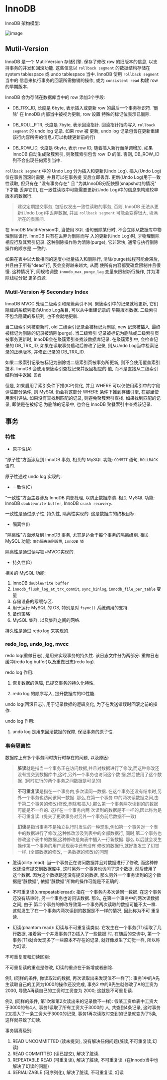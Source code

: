 # InnoDB

InnoDB 架构模型:

![image](/images/mysql_innodb_architecture.png)

## Mutil-Version

InnoDB 是一个 Mutil-Version 存储引擎. 保存了修改 row 的旧版本的信息, 以支持事务的并发和回滚功能. 这些信息以 `rollback
segment` 的数据结构存储在 system tablespace 或 undo tablespace 当中. InnoDB 使用 `rollback segment` 当中的
信息来执行事务的回滚所需撤销的操作, 或为 `consistent read` 构建 row 的早期版本.

InnoDB 会为存储在数据库当中的 row 添加3个字段:

- DB_TRX_ID, 长度是 6byte, 表示插入或更新 row 的最后一个事务标识符. '删除' 在 InnoDB 内部当中被视为更新, row 设置
特殊的标记位表示已删除.

- DB_ROLL_PTR, 长度是 7byte, 表示回滚指针. 回滚指针指向写入 `rollback segment` 的 undo log 记录. 如果 row 被
更新, undo log 记录包含在更新重建该行内容所需的信息.(可以构建更新前的行)

- DB_ROW_ID, 长度是 6byte, 表示 row ID, 随着插入新行而单调增加. 如果 InnoDB 自动生成聚簇索引, 则聚簇索引包含 row ID
的值. 否则, DB_ROW_ID 列不会出现任何索引当中.

`rollback segment` 中的 Undo Log 分为插入和更新(Undo Log). 插入(Undo Log)仅在事务回滚时需要, 并且可以在事务提
交后立即丢弃. 更新(Undo Log)用于一致性读取, 但只有在 "没有事务存在" 且 "为其InnoDB分配快照(snapshot)的情况" 下才能
丢弃它们, 在一致性读取中可能需要更新(Undo Log)中的信息来构建较早版本的数据行.

> 建议定期提交事务, 包括仅发出一致性读取的事务, 否则, InnoDB 无法从更新(Undo Log)中丢弃数据, 并且 `rollback segment`
可能会变得很大, 填满所在的表空间.

在 InnoDB Mutil-Version中, 当使用 SQL 语句删除某行时, 不会立即从数据库中物理删除该行. InnoDB 只有在丢弃为删除而写
入的更新(Undo Log)时, 才物理删除相应行及其索引记录. 这种删除操作称为清除(purge), 它非常快, 通常与执行删除操作的顺序是
一致的.

如果在表中以大致相同的速度小批量插入和删除行, 清除(purge)线程可能会滞后, 并且由于所有"dead"行, 表会变得越来越大, 从而
使所有内容都受磁盘限制并且很慢. 这种情况下, 同规格调整 `innodb_max_purge_lag` 变量来限制新行操作, 并为清除线程分配
更多资源.

### Mutil-Version 与 Secondary Index

InnoDB MVCC 处理二级索引和聚簇索引不同. 聚簇索引中的记录就地更新, 它们隐藏的系统列指向Undo Log条目, 可以从中重建记录的
早期版本数据. 二级索引不包含隐藏的系统列, 也不会就地更新.

当二级索引列被更新时, old 二级索引记录会被标记为删除, new 记录被插入, 最终被标记为删除的记录被清除(purge). 当二级索引
记录被标记为删除或二级索引页被事务更新时, InnoDB会在聚簇索引查找该数据库记录. 在聚簇索引中, 会检查记录的 DB_TRX_ID, 
如果在读取事务启动后修改了记录, 则从Undo Log当中检索记录的正确版本, 并修正记录的 DB_TRX_ID.

如果二级索引记录被标记为删除或二级索引页被事务所更新, 则不会使用覆盖索引技术. InnoDB 会使用聚簇索引查找记录并返回相应的
值, 而不是直接从二级索引结构当中返回. `回表`

但是, 如果启用了索引条件下推(ICP)优化, 并且 WHERE 可以仅使用索引中的字段评估部分条件, 则 MySQL 仍会将这部分 WHERE 
条件下推到存储引擎, 在那里使用索引评估. 如果没有查找到匹配的记录, 则避免聚簇索引查找. 如果找到匹配的记录, 即使是在被标记
为删除的记录中, 也会在 InnoDB 聚餐索引中查找该记录.

## 事务

### 特性

- 原子性(A)

"原子性"方面涉及到 InnoDB 事务, 相关的 MySQL 功能: `COMMIT` 语句, `ROLLBACK` 语句. 

原子性通过 undo log 实现的.

- 一致性(C)

"一致性"方面主要涉及 InnoDB 内部处理, 以防止数据崩溃. 相关 MySQL 功能: InnoDB `doublewrite buffer`, 
InnoDB `crash recovery`.

一致性是通过原子性, 持久性, 隔离性实现的. 这是数据库的终极目标.

- 隔离性(I)

"隔离性"方面涉及到 InnoDB 事务, 尤其是适合于每个事务的隔离级别. 相关 MySQL 功能: `事务隔离级别设置`, `InnoDB 锁`

隔离性是通过读写锁+MVCC实现的.

- 持久性(D)

相关的 MySQL 功能:

1) InnoDB `doublewrite buffer`
2) `innodb_flush_log_at_trx_commit`,  `sync_binlog`, `innodb_file_per_table` 变量
3) 存储设备的写缓存区.
4) 用于运行 MySQL 的 OS, 特别是对 `fsync()` 系统调用的支持.
5) 备份策略
6) MySQL 集群, 以及集群之间的网络.

持久性是通过 redo log 来实现的.

### redo_log, undo_log, mvcc

redo log(重做日志), 是用来实现事务的持久性. 该日志文件分为两部分: 重做日志缓冲(redo log buffer)以及重做日志(redo log).

redo log 作用:

1. 恢复数据的保障, 已提交事务的持久化特性.

2. redo log 的顺序写入, 提升数据库的IO性能.

undo log(回滚日志), 用于记录数据的逻辑变化, 为了在发送错误时回滚之前的操作.

undo log 作用:

1. undo log 是用来回滚数据的保障, 保证事务的原子性.


### 事务隔离性

数据库上有多个事务同时执行时存在的问题, 以及原因:

> **脏读**就是指当一个事务正在访问数据,并且对数据进行了修改,而这种修改还没有提交到数据库中,这时,另外一个事务也访问这个数
据,然后使用了这个数据. (同时进行的两个事务之间数据是可见的)

> **不可重复读**是指在一个事务内,多次读同一数据. 在这个事务还没有结束时,另外一个事务也访问该同一数据. 那么,在第一个事务
中的两次读数据之间,由于第二个事务的修改(修改,删除和插入),那么第一个事务两次读到的的数据可能是不一样的. 这样在一个事务内两
次读到的数据是不一样的,因此称为是不可重复读. (提交了更改事务对另外一个事务前后数据不一致)

> **幻读**是指当事务不是独立执行时发生的一种现象,例如第一个事务对一个表中的数据进行了修改,这种修改涉及到表中的全部数据行,
同时,第二个事务也修改这个表中的数据,这种修改是向表中插入一行新数据. 那么,以后就会发生操作第一个事务的用户发现表中还有没有
修改的数据行,就好象发生了幻觉一样. (全部数据的修改, 一条数据的修改)的问题


- 脏读(dirty read): 
当一个事务正在访问数据并且对数据进行了修改, 而这种修改还没有提交到数据库中, 这时另外一个事务也访问了这个数据, 然后使用了
这个数据. 因为这个数据是还没有提交的数据, 那么另外一个事务读到的这个数据是"脏数据", 依据"脏数据"所做的操作可能是不正确的. 


- 不可重复读(unrepeatableread): 
指在一个事务内多次读同一数据. 在这个事务还没有结束时, 另一个事务也访问该数据. 那么, 在第一个事务中的两次读数据之间, 由于
第二个事务的修改导致第一个事务两次读取的数据可能不太一样. 这就发生了在一个事务内两次读到的数据是不一样的情况, 因此称为不可
重复读. 

- 幻读(phantom read): 幻读与不可重复读类似. 它发生在一个事务(T1)读取了几行数据, 接着另一个并发事务(T2)插入了一些数据
时. 在随后的查询中, 第一个事务(T1)就会发现多了一些原本不存在的记录, 就好像发生了幻觉一样, 所以称为幻读. 


不可重复度和幻读区别:

不可重复读的重点是修改, 幻读的重点在于新增或者删除.

例1, (同样的条件, 你读取过的数据, 再次读取出来发现值不一样了): 事务1中的A先生读取自己的工资为1000的操作还没完成, 事务2
中的B先生就修改了A的工资为2000, 导致A再读自己的工资时工资变为 2000; 这就是不可重复读.

例2, (同样的条件, 第1次和第2次读出来的记录数不一样): 假某工资单表中工资大于3000的有4人, 事务1读取了所有工资大于3000的
人, 共查到4条记录, 这时事务2又插入了一条工资大于3000的记录, 事务1再次读取时查到的记录就变为了5条, 这样就导致了幻读.

事务隔离级别:

1) READ UNCOMMITTED (读未提交), 没有解决任何问题(脏读,不可重复读,幻读)
2) READ COMMITTED  (读已提交), 解决了脏读.
3) REPEATABLE READ (可重复读), 解决了脏读, 不可重复读. (在Innodb当中也解决了幻读的问题)
4) SERIALIZABLE (可序列化), 解决了脏读, 不可重复读, 幻读
